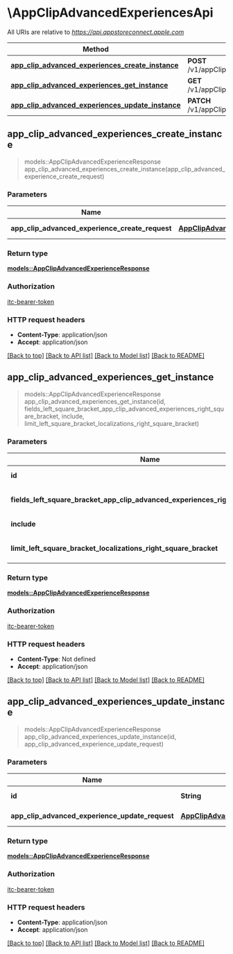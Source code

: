 # \AppClipAdvancedExperiencesApi

All URIs are relative to *https://api.appstoreconnect.apple.com*

Method | HTTP request | Description
------------- | ------------- | -------------
[**app_clip_advanced_experiences_create_instance**](AppClipAdvancedExperiencesApi.md#app_clip_advanced_experiences_create_instance) | **POST** /v1/appClipAdvancedExperiences | 
[**app_clip_advanced_experiences_get_instance**](AppClipAdvancedExperiencesApi.md#app_clip_advanced_experiences_get_instance) | **GET** /v1/appClipAdvancedExperiences/{id} | 
[**app_clip_advanced_experiences_update_instance**](AppClipAdvancedExperiencesApi.md#app_clip_advanced_experiences_update_instance) | **PATCH** /v1/appClipAdvancedExperiences/{id} | 



## app_clip_advanced_experiences_create_instance

> models::AppClipAdvancedExperienceResponse app_clip_advanced_experiences_create_instance(app_clip_advanced_experience_create_request)


### Parameters


Name | Type | Description  | Required | Notes
------------- | ------------- | ------------- | ------------- | -------------
**app_clip_advanced_experience_create_request** | [**AppClipAdvancedExperienceCreateRequest**](AppClipAdvancedExperienceCreateRequest.md) | AppClipAdvancedExperience representation | [required] |

### Return type

[**models::AppClipAdvancedExperienceResponse**](AppClipAdvancedExperienceResponse.md)

### Authorization

[itc-bearer-token](../README.md#itc-bearer-token)

### HTTP request headers

- **Content-Type**: application/json
- **Accept**: application/json

[[Back to top]](#) [[Back to API list]](../README.md#documentation-for-api-endpoints) [[Back to Model list]](../README.md#documentation-for-models) [[Back to README]](../README.md)


## app_clip_advanced_experiences_get_instance

> models::AppClipAdvancedExperienceResponse app_clip_advanced_experiences_get_instance(id, fields_left_square_bracket_app_clip_advanced_experiences_right_square_bracket, include, limit_left_square_bracket_localizations_right_square_bracket)


### Parameters


Name | Type | Description  | Required | Notes
------------- | ------------- | ------------- | ------------- | -------------
**id** | **String** | the id of the requested resource | [required] |
**fields_left_square_bracket_app_clip_advanced_experiences_right_square_bracket** | Option<[**Vec<String>**](String.md)> | the fields to include for returned resources of type appClipAdvancedExperiences |  |
**include** | Option<[**Vec<String>**](String.md)> | comma-separated list of relationships to include |  |
**limit_left_square_bracket_localizations_right_square_bracket** | Option<**i32**> | maximum number of related localizations returned (when they are included) |  |

### Return type

[**models::AppClipAdvancedExperienceResponse**](AppClipAdvancedExperienceResponse.md)

### Authorization

[itc-bearer-token](../README.md#itc-bearer-token)

### HTTP request headers

- **Content-Type**: Not defined
- **Accept**: application/json

[[Back to top]](#) [[Back to API list]](../README.md#documentation-for-api-endpoints) [[Back to Model list]](../README.md#documentation-for-models) [[Back to README]](../README.md)


## app_clip_advanced_experiences_update_instance

> models::AppClipAdvancedExperienceResponse app_clip_advanced_experiences_update_instance(id, app_clip_advanced_experience_update_request)


### Parameters


Name | Type | Description  | Required | Notes
------------- | ------------- | ------------- | ------------- | -------------
**id** | **String** | the id of the requested resource | [required] |
**app_clip_advanced_experience_update_request** | [**AppClipAdvancedExperienceUpdateRequest**](AppClipAdvancedExperienceUpdateRequest.md) | AppClipAdvancedExperience representation | [required] |

### Return type

[**models::AppClipAdvancedExperienceResponse**](AppClipAdvancedExperienceResponse.md)

### Authorization

[itc-bearer-token](../README.md#itc-bearer-token)

### HTTP request headers

- **Content-Type**: application/json
- **Accept**: application/json

[[Back to top]](#) [[Back to API list]](../README.md#documentation-for-api-endpoints) [[Back to Model list]](../README.md#documentation-for-models) [[Back to README]](../README.md)

